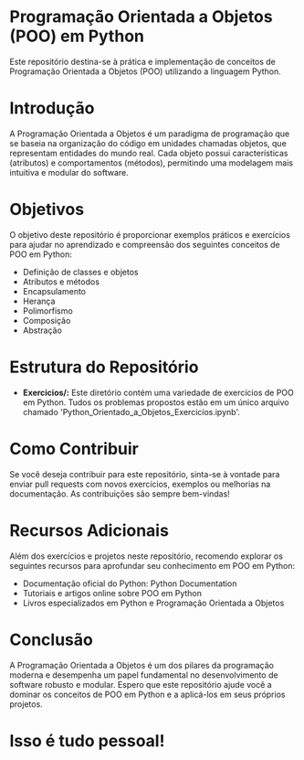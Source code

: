 # Programação Orientada a Objetos (POO) em Python

Este repositório destina-se à prática e implementação de conceitos de Programação Orientada a Objetos (POO) utilizando a linguagem Python.

# Introdução

A Programação Orientada a Objetos é um paradigma de programação que se baseia na organização do código em unidades chamadas objetos, que representam entidades do mundo real. Cada objeto possui características (atributos) e comportamentos (métodos), permitindo uma modelagem mais intuitiva e modular do software.

# Objetivos

O objetivo deste repositório é proporcionar exemplos práticos e exercícios para ajudar no aprendizado e compreensão dos seguintes conceitos de POO em Python:

  - Definição de classes e objetos
  - Atributos e métodos
  - Encapsulamento
  - Herança
  - Polimorfismo
  - Composição
  - Abstração

# Estrutura do Repositório

  - **Exercicios/:** Este diretório contém uma variedade de exercícios de POO em Python. Tudos os problemas propostos estão em um único arquivo chamado 'Python_Orientado_a_Objetos_Exercicíos.ipynb'.

# Como Contribuir

Se você deseja contribuir para este repositório, sinta-se à vontade para enviar pull requests com novos exercícios, exemplos ou melhorias na documentação. As contribuições são sempre bem-vindas!

# Recursos Adicionais

Além dos exercícios e projetos neste repositório, recomendo explorar os seguintes recursos para aprofundar seu conhecimento em POO em Python:

  - Documentação oficial do Python: Python Documentation
  - Tutoriais e artigos online sobre POO em Python
  - Livros especializados em Python e Programação Orientada a Objetos

# Conclusão

A Programação Orientada a Objetos é um dos pilares da programação moderna e desempenha um papel fundamental no desenvolvimento de software robusto e modular. Espero que este repositório ajude você a dominar os conceitos de POO em Python e a aplicá-los em seus próprios projetos.

# **Isso é tudo pessoal!**
